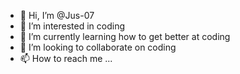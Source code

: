 - 👋 Hi, I’m @Jus-07
- 👀 I’m interested in coding
- 🌱 I’m currently learning how to get better at coding
- 💞️ I’m looking to collaborate on coding
- 📫 How to reach me ...

<!---
Jus-07/Jus-07 is a ✨ special ✨ repository because its `README.md` (this file) appears on your GitHub profile.
You can click the Preview link to take a look at your changes.
--->
